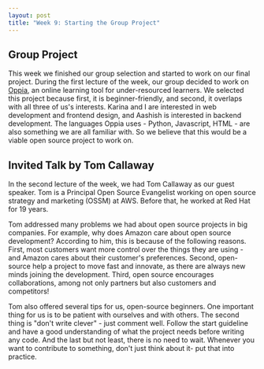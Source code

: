 ```yaml
---
layout: post
title: "Week 9: Starting the Group Project"
---
```


## Group Project
This week we finished our group selection and started to work on our final project. During the first lecture of the week, our group decided to work on [Oppia](https://www.oppia.org/), an online learning tool for under-resourced learners. We selected this project because first, it is beginner-friendly, and second, it overlaps with all three of us's interests. Karina and I are interested in web development and frontend design, and Aashish is interested in backend development. The languages Oppia uses - Python, Javascript, HTML - are also something we are all familiar with. So we believe that this would be a viable open source project to work on. 

## Invited Talk by Tom Callaway
In the second lecture of the week, we had Tom Callaway as our guest speaker. Tom is a Principal Open Source Evangelist working on open source strategy and marketing (OSSM) at AWS. Before that, he worked at Red Hat for 19 years. 

Tom addressed many problems we had about open source projects in big companies. For example, why does Amazon care about open source development? According to him, this is because of the following reasons. First, most customers want more control over the things they are using - and Amazon cares about their customer's preferences. Second, open-source help a project to move fast and innovate, as there are always new minds joining the development. Third, open source encourages collaborations, among not only partners but also customers and competitors!

Tom also offered several tips for us, open-source beginners. One important thing for us is to be patient with ourselves and with others. The second thing is "don't write clever" - just comment well. Follow the start guideline and have a good understanding of what the project needs before writing any code. And the last but not least, there is no need to wait. Whenever you want to contribute to something, don't just think about it- put that into practice.